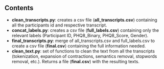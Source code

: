 ## Contents
- <b>clean_transcripts.py</b>: creates a csv file (<b>all_transcripts.csv</b>) containing all the participants id and respective transcript.
- <b>concat_labels.py</b>: creates a csv file (<b>full_labels.csv</b>) containing only the relevant labels (Participant ID, PHQ8_Binary, PHQ8_Score, Gender).
- <b>final_transcripts.py</b>: merge of all_transcripts.csv and full_labels.csv to create a csv file (<b>final.csv</b>) containing the full information needed.
- <b>clean_text.py</b>: set of functions to clean the text from all the transcripts (tokenization, expansion of contractions, semantics removal, stopwords removal, etc.). Returns a file (<b>final.csv</b>) with the resulting texts.
